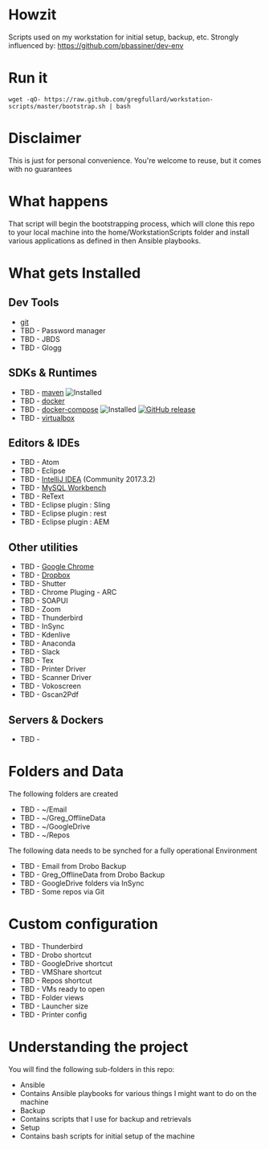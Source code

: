 # Howzit
Scripts used on my workstation for initial setup, backup, etc.
Strongly influenced by: https://github.com/pbassiner/dev-env

# Run it
```shell
wget -qO- https://raw.github.com/gregfullard/workstation-scripts/master/bootstrap.sh | bash
```
# Disclaimer
This is just for personal convenience. You're welcome to reuse, but it comes with no guarantees

# What happens
That script will begin the bootstrapping process, which will clone this repo to your local machine
into the home/WorkstationScripts folder and install various applications as defined in then
Ansible playbooks.

# What gets Installed
## Dev Tools
* [git](https://git-scm.com/)
* TBD - Password manager
* TBD - JBDS
* TBD - Glogg

## SDKs & Runtimes
* TBD - [maven](https://maven.apache.org/) ![Installed](https://img.shields.io/badge/current\-v3.5.2-blue.svg)
* TBD - [docker](https://www.docker.com/)
* TBD - [docker-compose](https://docs.docker.com/compose/) ![Installed](https://img.shields.io/badge/current\-v1.18.0-blue.svg) [![GitHub release](https://img.shields.io/github/release/docker/compose.svg?label=latest)](https://github.com/docker/compose/releases/latest)
* TBD - [virtualbox](https://www.virtualbox.org/)

## Editors & IDEs
* TBD - Atom
* TBD - Eclipse
* TBD - [IntelliJ IDEA](https://www.jetbrains.com/idea/) (Community 2017.3.2)
* TBD - [MySQL Workbench](https://www.mysql.com/products/workbench/)
* TBD - ReText
* TBD - Eclipse plugin : Sling
* TBD - Eclipse plugin : rest
* TBD - Eclipse plugin : AEM

## Other utilities
* TBD - [Google Chrome](https://www.google.com/chrome/browser/desktop/index.html)
* TBD - [Dropbox](https://www.dropbox.com/)
* TBD - Shutter
* TBD - Chrome Pluging - ARC
* TBD - SOAPUI
* TBD - Zoom
* TBD - Thunderbird
* TBD - InSync
* TBD - Kdenlive
* TBD - Anaconda
* TBD - Slack
* TBD - Tex
* TBD - Printer Driver
* TBD - Scanner Driver
* TBD - Vokoscreen
* TBD - Gscan2Pdf

## Servers & Dockers
* TBD -

# Folders and Data
The following folders are created
* TBD - ~/Email
* TBD - ~/Greg_OfflineData
* TBD - ~/GoogleDrive
* TBD - ~/Repos

The following data needs to be synched for a fully operational Environment
* TBD - Email from Drobo Backup
* TBD - Greg_OfflineData from Drobo Backup
* TBD - GoogleDrive folders via InSync
* TBD - Some repos via Git

# Custom configuration
* TBD - Thunderbird
* TBD - Drobo shortcut
* TBD - GoogleDrive shortcut
* TBD - VMShare shortcut
* TBD - Repos shortcut
* TBD - VMs ready to open
* TBD - Folder views
* TBD - Launcher size
* TBD - Printer config




# Understanding the project
You will find the following sub-folders in this repo:
 * Ansible
  * Contains Ansible playbooks for various things I might want to do on the machine
 * Backup
  * Contains scripts that I use for backup and retrievals
 * Setup
  * Contains bash scripts for initial setup of the machine
